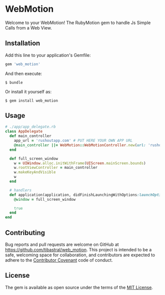 # WebMotion

Welcome to your WebMotion! The RubyMotion gem to handle Js Simple Calls from a Web View.

## Installation

Add this line to your application's Gemfile:

```ruby
gem 'web_motion'
```

And then execute:

    $ bundle

Or install it yourself as:

    $ gem install web_motion

## Usage

```ruby
# ./app/app_delegate.rb
class AppDelegate
  def main_controller
    app_url = 'rushoutapp.com' # PUT HERE YOUR OWN APP URL
    @main_controller ||= WebMotion::WebMotionController.new(url: 'rushoutapp.com')
  end

  def full_screen_window
    w = UIWindow.alloc.initWithFrame(UIScreen.mainScreen.bounds)
    w.rootViewController = main_controller
    w.makeKeyAndVisible
    w
  end

  # handlers
  def application(application, didFinishLaunchingWithOptions:launchOptions)
    @window = full_screen_window

    true
  end
end
```

## Contributing

Bug reports and pull requests are welcome on GitHub at https://github.com/tibastral/web_motion. This project is intended to be a safe, welcoming space for collaboration, and contributors are expected to adhere to the [Contributor Covenant](contributor-covenant.org) code of conduct.


## License

The gem is available as open source under the terms of the [MIT License](http://opensource.org/licenses/MIT).
